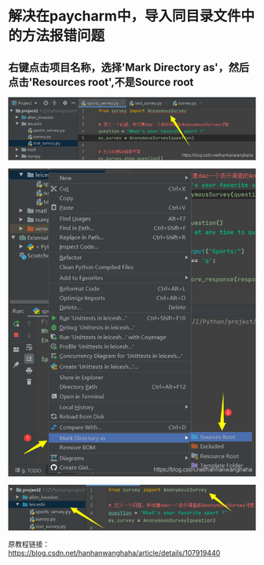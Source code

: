 # 解决在paycharm中，导入同目录文件中的方法报错问题

## 右键点击项目名称，选择'Mark Directory as'，然后点击'Resources root',不是Source root

![Image](/image/1.png)

![Image](/image/2.png)

![Image](/image/3.png)

原教程链接：https://blog.csdn.net/hanhanwanghaha/article/details/107919440
